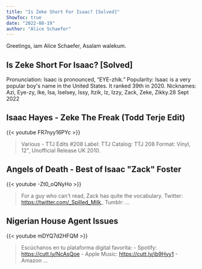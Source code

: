 ```yaml
---
title: "Is Zeke Short For Isaac? [Solved]"
ShowToc: true 
date: "2022-08-19"
author: "Alice Schaefer" 
---
```


Greetings, iam Alice Schaefer, Asalam walekum.
## Is Zeke Short For Isaac? [Solved]
 Pronunciation: Isaac is pronounced, “EYE-zhik.” Popularity: Isaac is a very popular boy's name in the United States. It ranked 39th in 2020. Nicknames: Azi, Eye-zy, Ike, Isa, IseIsey, Issy, Itzik, Iz, Izzy, Zack, Zeke, Zikky.28 Sept 2022

## Isaac Hayes - Zeke The Freak (Todd Terje Edit)
{{< youtube FR7nyy16PYc >}}
>Various - TTJ Edits #208 Label: TTJ Catalog: TTJ 208 Format: Vinyl, 12", Unofficial Release UK 2010.

## Angels of Death - Best of Isaac "Zack" Foster
{{< youtube -Zt0_oQNyHo >}}
>For a guy who can't read, Zack has quite the vocabulary. Twitter: https://twitter.com/_Spilled_Milk_ Tumblr: ...

## Nigerian House Agent Issues
{{< youtube mDYQ7d2HFQM >}}
>Escúchanos en tu plataforma digital favorita: - Spotify: https://cutt.ly/NcAsQoe - Apple Music: https://cutt.ly/ib9Hyy1 - Amazon ...

